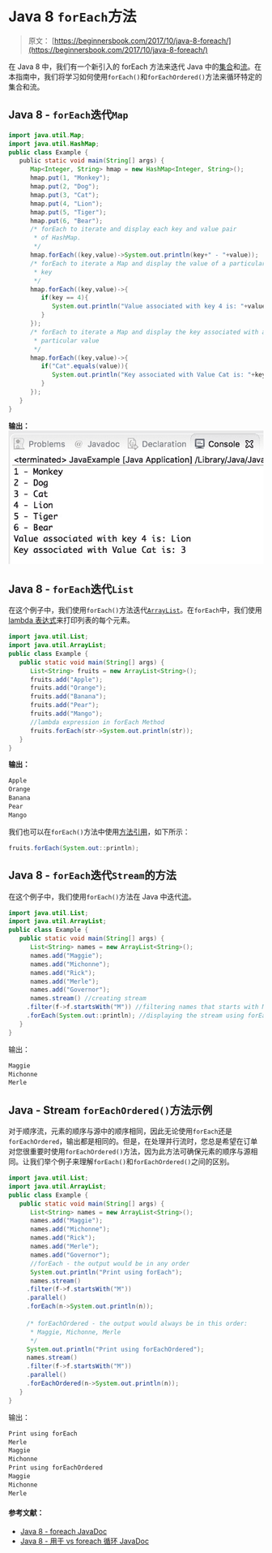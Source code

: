 # Java 8 `forEach`方法

> 原文： [https://beginnersbook.com/2017/10/java-8-foreach/](https://beginnersbook.com/2017/10/java-8-foreach/)

在 Java 8 中，我们有一个新引入的 forEach 方法来迭代 Java 中的[集合](https://beginnersbook.com/java-collections-tutorials/)和[流](https://beginnersbook.com/2017/10/java-8-stream-tutorial/)。在本指南中，我们将学习如何使用`forEach()`和`forEachOrdered()`方法来循环特定的集合和流。

## Java 8 - `forEach`迭代`Map`

```java
import java.util.Map;
import java.util.HashMap;
public class Example {
   public static void main(String[] args) {
      Map<Integer, String> hmap = new HashMap<Integer, String>();
      hmap.put(1, "Monkey");
      hmap.put(2, "Dog"); 
      hmap.put(3, "Cat");  
      hmap.put(4, "Lion");   
      hmap.put(5, "Tiger");   
      hmap.put(6, "Bear");
      /* forEach to iterate and display each key and value pair
       * of HashMap.    
       */  
      hmap.forEach((key,value)->System.out.println(key+" - "+value));
      /* forEach to iterate a Map and display the value of a particular  
       * key     
       */ 
      hmap.forEach((key,value)->{ 
         if(key == 4){ 
            System.out.println("Value associated with key 4 is: "+value); 
         }  
      });    
      /* forEach to iterate a Map and display the key associated with a
       * particular value     
       */
      hmap.forEach((key,value)->{
         if("Cat".equals(value)){ 
            System.out.println("Key associated with Value Cat is: "+key);
         }
      }); 
   }
}
```

**输出：**
![java 8 foreach example](img/6b9debc36115f344b1cb219983ee8d88.jpg)

## Java 8 - `forEach`迭代`List`

在这个例子中，我们使用`forEach()`方法迭代[`ArrayList`](https://beginnersbook.com/2013/12/java-arraylist/)。在`forEach`中，我们使用[ lambda 表达式](https://beginnersbook.com/2017/10/java-lambda-expressions-tutorial-with-examples/)来打印列表的每个元素。

```java
import java.util.List;
import java.util.ArrayList;
public class Example {
   public static void main(String[] args) {
      List<String> fruits = new ArrayList<String>();
      fruits.add("Apple");
      fruits.add("Orange");
      fruits.add("Banana");
      fruits.add("Pear"); 
      fruits.add("Mango");
      //lambda expression in forEach Method 
      fruits.forEach(str->System.out.println(str));
   }
}
```

**输出：**

```java
Apple
Orange
Banana
Pear
Mango
```

我们也可以在`forEach()`方法中使用[方法引用](https://beginnersbook.com/2017/10/method-references-in-java-8/)，如下所示：

```java
fruits.forEach(System.out::println);
```

## Java 8 - `forEach`迭代`Stream`的方法

在这个例子中，我们使用`forEach()`方法在 Java 中迭代[流](https://beginnersbook.com/2017/10/java-8-stream-tutorial/)。

```java
import java.util.List;
import java.util.ArrayList;
public class Example {
   public static void main(String[] args) {
      List<String> names = new ArrayList<String>();
      names.add("Maggie");
      names.add("Michonne");
      names.add("Rick");
      names.add("Merle");
      names.add("Governor");
      names.stream() //creating stream 
     .filter(f->f.startsWith("M")) //filtering names that starts with M 
     .forEach(System.out::println); //displaying the stream using forEach
   }
}
```

输出：

```java
Maggie
Michonne
Merle
```

## Java - Stream `forEachOrdered()`方法示例

对于顺序流，元素的顺序与源中的顺序相同，因此无论使用`forEach`还是`forEachOrdered`，输出都是相同的。但是，在处理并行流时，您总是希望在订单对您很重要时使用`forEachOrdered()`方法，因为此方法可确保元素的顺序与源相同。让我们举个例子来理解`forEach()`和`forEachOrdered()`之间的区别。

```java
import java.util.List;
import java.util.ArrayList;
public class Example {
   public static void main(String[] args) {
      List<String> names = new ArrayList<String>();
      names.add("Maggie"); 
      names.add("Michonne");
      names.add("Rick");
      names.add("Merle");
      names.add("Governor"); 
      //forEach - the output would be in any order
      System.out.println("Print using forEach");
      names.stream() 
     .filter(f->f.startsWith("M"))
     .parallel() 
     .forEach(n->System.out.println(n)); 

     /* forEachOrdered - the output would always be in this order: 
      * Maggie, Michonne, Merle 
      */ 
     System.out.println("Print using forEachOrdered"); 
     names.stream()  
     .filter(f->f.startsWith("M"))  
     .parallel() 
     .forEachOrdered(n->System.out.println(n));
   }
}
```

输出：

```java
Print using forEach
Merle
Maggie
Michonne
Print using forEachOrdered
Maggie
Michonne
Merle
```

#### 参考文献：

*   [Java 8 - foreach JavaDoc](https://docs.oracle.com/javase/8/docs/api/java/util/Map.html#forEach-java.util.function.BiConsumer-)
*   [Java 8 - 用于 vs foreach 循环 JavaDoc](https://docs.oracle.com/javase/8/docs/technotes/guides/language/foreach.html)